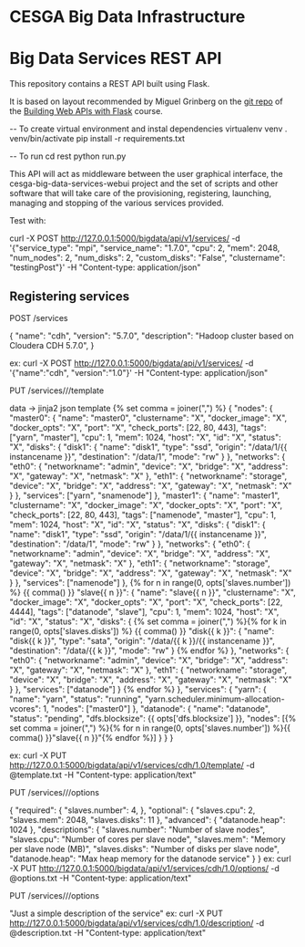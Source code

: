 CESGA Big Data Infrastructure
=======================

Big Data Services REST API
=======================

This repository contains a REST API built using Flask.

It is based on layout recommended by Miguel Grinberg on the 
[git repo](https://github.com/miguelgrinberg/oreilly-flask-apis-video.git)
of the [Building Web APIs with Flask](http://bit.ly/flaskapi) course.


-- To create virtual environment and instal dependencies
virtualenv venv
. venv/bin/activate
pip install -r requirements.txt

-- To run
cd rest
python run.py


This API will act as middleware between the user graphical interface, the cesga-big-data-services-webui project and the set of scripts and other software that will take care of the provisioning, registering, launching, managing and stopping of the various services provided.

Test with:

curl -X POST http://127.0.0.1:5000/bigdata/api/v1/services/ -d '{"service_type": "mpi", "service_name": "1.7.0", "cpu": 2, "mem": 2048, "num_nodes": 2, "num_disks": 2, "custom_disks": "False", "clustername": "testingPost"}' -H "Content-type: application/json"



Registering services
--------------------
POST /services

  {
    "name": "cdh",
    "version": "5.7.0",
    "description": "Hadoop cluster based on Cloudera CDH 5.7.0",
  }

ex:
curl -X POST http://127.0.0.1:5000/bigdata/api/v1/services/ -d '{"name":"cdh", "version":"1.0"}' -H "Content-type: application/json"


PUT /services/<name>/<version>/template

  data -> jinja2 json template
  {% set comma = joiner(",") %}
    {
    "nodes": {
        "master0": {
            "name": "master0", "clustername": "X",
            "docker_image": "X", "docker_opts": "X",
            "port": "X", "check_ports": [22, 80, 443], "tags": ["yarn", "master"],
            "cpu": 1, "mem": 1024,
            "host": "X", "id": "X", "status": "X",
            "disks": {
                "disk1": {
                    "name": "disk1", "type": "ssd",
                    "origin": "/data/1/{{ instancename }}",
                    "destination": "/data/1", "mode": "rw"
                }
            },
            "networks": {
                "eth0": {
                    "networkname": "admin", "device": "X", "bridge": "X",
                    "address": "X", "gateway": "X", "netmask": "X"
                },
                "eth1": {
                    "networkname": "storage", "device": "X", "bridge": "X",
                    "address": "X", "gateway": "X", "netmask": "X"
                }
            },
            "services": ["yarn", "snamenode"]
        },
        "master1": {
            "name": "master1", "clustername": "X",
            "docker_image": "X", "docker_opts": "X",
            "port": "X", "check_ports": [22, 80, 443], "tags": ["namenode", "master"],
            "cpu": 1, "mem": 1024,
            "host": "X", "id": "X", "status": "X",
            "disks": {
                "disk1": {
                    "name": "disk1", "type": "ssd",
                    "origin": "/data/1/{{ instancename }}",
                    "destination": "/data/1", "mode": "rw"
                }
            },
            "networks": {
                "eth0": {
                    "networkname": "admin", "device": "X", "bridge": "X",
                    "address": "X", "gateway": "X", "netmask": "X"
                },
                "eth1": {
                    "networkname": "storage", "device": "X", "bridge": "X",
                    "address": "X", "gateway": "X", "netmask": "X"
                }
            },
            "services": ["namenode"]
        },
    {% for n in range(0, opts['slaves.number']) %}
        {{ comma() }} "slave{{ n }}": {
            "name": "slave{{ n }}", "clustername": "X",
            "docker_image": "X", "docker_opts": "X",
            "port": "X", "check_ports": [22, 4444], "tags": ["datanode", "slave"],
            "cpu": 1, "mem": 1024,
            "host": "X", "id": "X", "status": "X",
            "disks": { {% set comma = joiner(",") %}{% for k in range(0, opts['slaves.disks']) %}
                {{ comma() }} "disk{{ k }}": {
                    "name": "disk{{ k }}", "type": "sata",
                    "origin": "/data/{{ k }}/{{ instancename }}",
                    "destination": "/data/{{ k }}", "mode": "rw"
                } {% endfor %}
            },
            "networks": {
                "eth0": {
                    "networkname": "admin", "device": "X", "bridge": "X",
                    "address": "X", "gateway": "X", "netmask": "X"
                },
                "eth1": {
                    "networkname": "storage", "device": "X", "bridge": "X",
                    "address": "X", "gateway": "X", "netmask": "X"
                }
            },
            "services": ["datanode"]
        }
    {% endfor %}
    },
    "services": {
        "yarn": {
            "name": "yarn",
            "status": "running",
            "yarn.scheduler.minimum-allocation-vcores": 1,
            "nodes": ["master0"]
        },
        "datanode": {
            "name": "datanode",
            "status": "pending",
            "dfs.blocksize": {{ opts['dfs.blocksize'] }},
            "nodes": [{% set comma = joiner(",") %}{% for n in range(0, opts['slaves.number']) %}{{ comma() }}"slave{{ n }}"{% endfor %}]
        }
    }
    }

ex:
curl -X PUT http://127.0.0.1:5000/bigdata/api/v1/services/cdh/1.0/template/ -d @template.txt -H "Content-type: application/text"


PUT /services/<name>/<version>/options

  {
    "required": {
        "slaves.number": 4,
    },
    "optional": {
        "slaves.cpu": 2,
        "slaves.mem": 2048,
        "slaves.disks": 11
    },
    "advanced": {
        "datanode.heap": 1024
    },
    "descriptions": {
        "slaves.number": "Number of slave nodes",
        "slaves.cpu": "Number of cores per slave node",
        "slaves.mem": "Memory per slave node (MB)",
        "slaves.disks": "Number of disks per slave node",
        "datanode.heap": "Max heap memory for the datanode service"
    }
  }
ex:
curl -X PUT http://127.0.0.1:5000/bigdata/api/v1/services/cdh/1.0/options/ -d @options.txt -H "Content-type: application/text"

PUT /services/<name>/<version>/options

  "Just a simple description of the service"
ex:
curl -X PUT http://127.0.0.1:5000/bigdata/api/v1/services/cdh/1.0/description/ -d @description.txt -H "Content-type: application/text"

